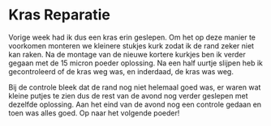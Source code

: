 # Kras Reparatie
Vorige week had ik dus een kras erin geslepen. Om het op deze manier te voorkomen monteren we kleinere stukjes kurk zodat ik de rand zeker niet kan raken. Na de montage van de nieuwe kortere kurkjes ben ik verder gegaan met de 15 micron poeder oplossing. Na een half uurtje slijpen heb ik gecontroleerd of de kras weg was, en inderdaad, de kras was weg.

Bij de controle bleek dat de rand nog niet helemaal goed was, er waren wat kleine putjes te zien dus de rest van de avond nog verder geslepen met dezelfde oplossing. Aan het eind van de avond nog een controle gedaan en toen was alles goed. Op naar het volgende poeder!
